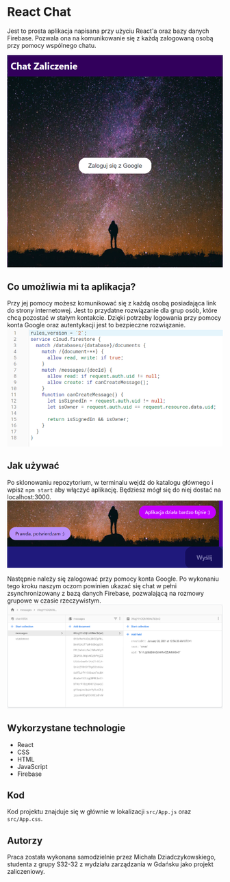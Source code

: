 # React Chat
Jest to prosta aplikacja napisana przy użyciu React'a oraz bazy danych Firebase. Pozwala ona na komunikowanie się z każdą zalogowaną osobą przy pomocy wspólnego chatu.

![](src/images/ex2.png)

## Co umożliwia mi ta aplikacja?
Przy jej pomocy możesz komunikować się z każdą osobą posiadająca link do strony internetowej. Jest to przydatne rozwiązanie dla grup osób, które chcą pozostać w stałym kontakcie. Dzięki potrzeby logowania przy pomocy konta Google oraz autentykacji jest to bezpieczne rozwiązanie.
![](src/images/ex1.png)

## Jak używać
Po sklonowaniu repozytorium, w terminalu wejdź do katalogu głównego i wpisz `npm start` aby włączyć aplikację. Będziesz mógł się do niej dostać na localhost:3000.
![](src/images/ex3.png)

Następnie należy się zalogować przy pomocy konta Google.
Po wykonaniu tego kroku naszym oczom powinien ukazać się chat w pełni zsynchronizowany z bazą danych Firebase, pozwalającą na rozmowy grupowe w czasie rzeczywistym.
![](src/images/ex.png)

## Wykorzystane technologie
- React
- CSS
- HTML
- JavaScript
- Firebase

## Kod
Kod projektu znajduje się w głównie w lokalizacji `src/App.js` oraz `src/App.css`.

## Autorzy
Praca została wykonana samodzielnie przez Michała Dziadczykowskiego, studenta z grupy S32-32 z wydziału zarządzania w Gdańsku jako projekt zaliczeniowy.
